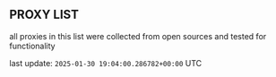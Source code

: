 ## PROXY LIST

all proxies in this list were collected from open sources and tested for functionality

last update: `2025-01-30 19:04:00.286782+00:00` UTC